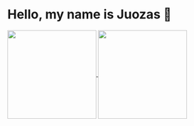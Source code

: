 # Hello, my name is Juozas 👋
<a href="https://github.com/juozaspetryla/github-readme-stats">
  <img height=200 align="center" src="https://github-readme-stats.vercel.app/api?username=juozaspetryla&show_icons=true&theme=radical" />
</a>
<a href="https://github.com/juozaspetryla/convoychat">
  <img height=200 align="center" src="https://github-readme-stats.vercel.app/api/top-langs?username=juozaspetryla&layout=compact&langs_count=8&card_width=280" />
</a>
